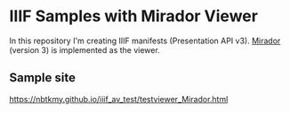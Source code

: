 # IIIF Samples with Mirador Viewer

In this repository I'm creating IIIF manifests (Presentation API v3). [Mirador](https://projectmirador.org/) (version 3) is implemented as the viewer.  
## Sample site
https://nbtkmy.github.io/iiif_av_test/testviewer_Mirador.html
